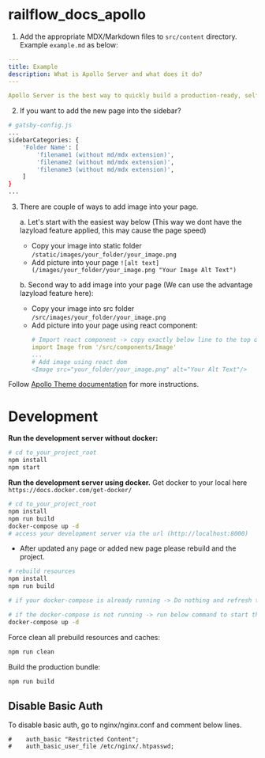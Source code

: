 # railflow_docs_apollo

1. Add the appropriate MDX/Markdown files to `src/content` directory. Example `example.md` as below:
``` yaml
---
title: Example
description: What is Apollo Server and what does it do?
---

Apollo Server is the best way to quickly build a production-ready, self-documenting API for GraphQL clients, using data from any source.
```

2. If you want to add the new page into the sidebar? 
``` bash
# gatsby-config.js
...
sidebarCategories: {
    'Folder Name': [
        'filename1 (without md/mdx extension)',
        'filename2 (without md/mdx extension)',
        'filename3 (without md/mdx extension)',
    ]
}
...
```
3. There are couple of ways to add image into your page. 
    
    a. Let's start with the easiest way below (This way we dont have the lazyload feature applied, this may cause the page speed)
    * Copy your image into static folder `/static/images/your_folder/your_image.png`
    * Add picture into your page `![alt text](/images/your_folder/your_image.png "Your Image Alt Text")`

    b. Second way to add image into your page (We can use the advantage lazyload feature here):
    * Copy your image into src folder `/src/images/your_folder/your_image.png` 
    * Add picture into your page using react component:
        ``` yaml
        # Import react component -> copy exactly below line to the top of your content, after the page title and description
        import Image from '/src/components/Image'
        ...
        # Add image using react dom
        <Image src="your_folder/your_image.png" alt="Your Alt Text"/>
        ```

Follow [Apollo Theme documentation](https://github.com/apollographql/gatsby-theme-apollo/tree/master/packages/gatsby-theme-apollo-docs) for more instructions.

# Development

**Run the development server without docker:**

```bash
# cd to_your_project_root
npm install
npm start
```

**Run the development server using docker.** Get docker to your local here `https://docs.docker.com/get-docker/`
```bash
# cd to_your_project_root
npm install
npm run build
docker-compose up -d
# access your development server via the url (http://localhost:8000)
```
* After updated any page or added new page please rebuild and the project. 
``` bash
# rebuild resources
npm install
npm run build

# if your docker-compose is already running -> Do nothing and refresh the browser (http://localhost:8080)

# if the docker-compose is not running -> run below command to start the docker-compose
docker-compose up -d

```

Force clean all prebuild resources and caches:
```bash
npm run clean
```

Build the production bundle:
```bash
npm run build
```

## Disable Basic Auth

To disable basic auth, go to nginx/nginx.conf and comment below lines.

```
#    auth_basic "Restricted Content";
#    auth_basic_user_file /etc/nginx/.htpasswd;
```
